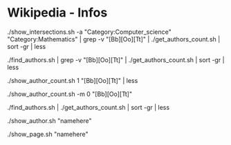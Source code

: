 Wikipedia - Infos
=================

./show_intersections.sh -a "Category:Computer_science" "Category:Mathematics" | grep -v "[Bb][Oo][Tt]" | ./get_authors_count.sh | sort -gr | less

./find_authors.sh | grep -v "[Bb][Oo][Tt]" | ./get_authors_count.sh | sort -gr | less

./show_author_count.sh 1 "[Bb][Oo][Tt]" | less

./show_author_count.sh -m 0 "[Bb][Oo][Tt]"

./find_authors.sh | ./get_authors_count.sh | sort -gr | less

./show_author.sh "namehere"

./show_page.sh "namehere"

